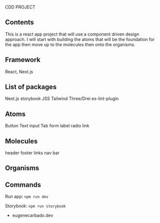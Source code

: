 CDD PROJECT

## Contents

This is a react app project that will use a component driven design approach. I will start with building the atoms that will be the foundation for the app then move up to the molecules then onto the organisms.

## Framework

React, Next.js

## List of packages

Next.js
storybook
JSS
Tailwind
Three/Drei
es-lint-plugin

## Atoms

Button
Text input
Tab
form label
radio
link

## Molecules

header
footer
links
nav bar

## Organisms


## Commands

Run app: `npm run dev`

Storybook: `npm run storybook`

- eugenecarbado.dev